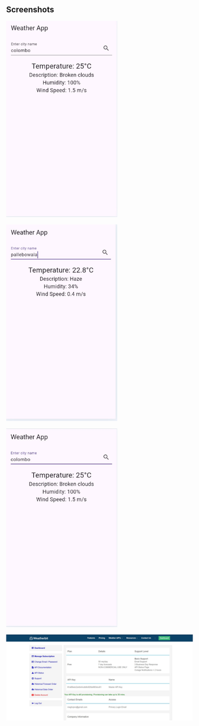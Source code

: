 ## Screenshots
<div style="display: flex; flex-wrap: wrap; gap: 20px;">
  <img src="1.jpg" alt="Screenshot 1" width="300" />
  <img src="2.jpg" alt="Screenshot 2" width="300" />
  <img src="3.jpg" alt="Screenshot 3" width="300" />
  <img src="4.jpg" alt="Screenshot 4" width="900" />
</div>
